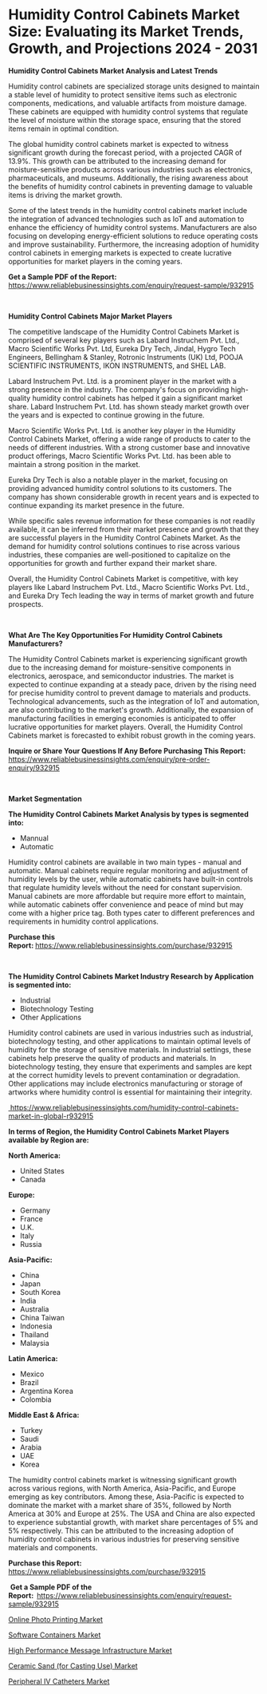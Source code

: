 <p><h1>Humidity Control Cabinets Market Size: Evaluating its Market Trends, Growth, and Projections 2024 - 2031</h1></p><p><strong>Humidity Control Cabinets Market Analysis and Latest Trends</strong></p>
<p><p>Humidity control cabinets are specialized storage units designed to maintain a stable level of humidity to protect sensitive items such as electronic components, medications, and valuable artifacts from moisture damage. These cabinets are equipped with humidity control systems that regulate the level of moisture within the storage space, ensuring that the stored items remain in optimal condition.</p><p>The global humidity control cabinets market is expected to witness significant growth during the forecast period, with a projected CAGR of 13.9%. This growth can be attributed to the increasing demand for moisture-sensitive products across various industries such as electronics, pharmaceuticals, and museums. Additionally, the rising awareness about the benefits of humidity control cabinets in preventing damage to valuable items is driving the market growth.</p><p>Some of the latest trends in the humidity control cabinets market include the integration of advanced technologies such as IoT and automation to enhance the efficiency of humidity control systems. Manufacturers are also focusing on developing energy-efficient solutions to reduce operating costs and improve sustainability. Furthermore, the increasing adoption of humidity control cabinets in emerging markets is expected to create lucrative opportunities for market players in the coming years.</p></p>
<p><strong>Get a Sample PDF of the Report:&nbsp;</strong> <a href="https://www.reliablebusinessinsights.com/enquiry/request-sample/932915">https://www.reliablebusinessinsights.com/enquiry/request-sample/932915</a></p>
<p>&nbsp;</p>
<p><strong>Humidity Control Cabinets Major Market Players</strong></p>
<p><p>The competitive landscape of the Humidity Control Cabinets Market is comprised of several key players such as Labard Instruchem Pvt. Ltd., Macro Scientific Works Pvt. Ltd, Eureka Dry Tech, Jindal, Hygro Tech Engineers, Bellingham & Stanley, Rotronic Instruments (UK) Ltd, POOJA SCIENTIFIC INSTRUMENTS, IKON INSTRUMENTS, and SHEL LAB. </p><p>Labard Instruchem Pvt. Ltd. is a prominent player in the market with a strong presence in the industry. The company's focus on providing high-quality humidity control cabinets has helped it gain a significant market share. Labard Instruchem Pvt. Ltd. has shown steady market growth over the years and is expected to continue growing in the future.</p><p>Macro Scientific Works Pvt. Ltd. is another key player in the Humidity Control Cabinets Market, offering a wide range of products to cater to the needs of different industries. With a strong customer base and innovative product offerings, Macro Scientific Works Pvt. Ltd. has been able to maintain a strong position in the market.</p><p>Eureka Dry Tech is also a notable player in the market, focusing on providing advanced humidity control solutions to its customers. The company has shown considerable growth in recent years and is expected to continue expanding its market presence in the future.</p><p>While specific sales revenue information for these companies is not readily available, it can be inferred from their market presence and growth that they are successful players in the Humidity Control Cabinets Market. As the demand for humidity control solutions continues to rise across various industries, these companies are well-positioned to capitalize on the opportunities for growth and further expand their market share.</p><p>Overall, the Humidity Control Cabinets Market is competitive, with key players like Labard Instruchem Pvt. Ltd., Macro Scientific Works Pvt. Ltd., and Eureka Dry Tech leading the way in terms of market growth and future prospects.</p></p>
<p>&nbsp;</p>
<p><strong>What Are The Key Opportunities For Humidity Control Cabinets Manufacturers?</strong></p>
<p><p>The Humidity Control Cabinets market is experiencing significant growth due to the increasing demand for moisture-sensitive components in electronics, aerospace, and semiconductor industries. The market is expected to continue expanding at a steady pace, driven by the rising need for precise humidity control to prevent damage to materials and products. Technological advancements, such as the integration of IoT and automation, are also contributing to the market's growth. Additionally, the expansion of manufacturing facilities in emerging economies is anticipated to offer lucrative opportunities for market players. Overall, the Humidity Control Cabinets market is forecasted to exhibit robust growth in the coming years.</p></p>
<p><strong>Inquire or Share Your Questions If Any Before Purchasing This Report:</strong> <a href="https://www.reliablebusinessinsights.com/enquiry/pre-order-enquiry/932915">https://www.reliablebusinessinsights.com/enquiry/pre-order-enquiry/932915</a></p>
<p>&nbsp;</p>
<p><strong>Market Segmentation</strong></p>
<p><strong>The Humidity Control Cabinets Market Analysis by types is segmented into:</strong></p>
<p><ul><li>Mannual</li><li>Automatic</li></ul></p>
<p><p>Humidity control cabinets are available in two main types - manual and automatic. Manual cabinets require regular monitoring and adjustment of humidity levels by the user, while automatic cabinets have built-in controls that regulate humidity levels without the need for constant supervision. Manual cabinets are more affordable but require more effort to maintain, while automatic cabinets offer convenience and peace of mind but may come with a higher price tag. Both types cater to different preferences and requirements in humidity control applications.</p></p>
<p><strong>Purchase this Report:&nbsp;</strong><a href="https://www.reliablebusinessinsights.com/purchase/932915">https://www.reliablebusinessinsights.com/purchase/932915</a></p>
<p>&nbsp;</p>
<p><strong>The Humidity Control Cabinets Market Industry Research by Application is segmented into:</strong></p>
<p><ul><li>Industrial</li><li>Biotechnology Testing</li><li>Other Applications</li></ul></p>
<p><p>Humidity control cabinets are used in various industries such as industrial, biotechnology testing, and other applications to maintain optimal levels of humidity for the storage of sensitive materials. In industrial settings, these cabinets help preserve the quality of products and materials. In biotechnology testing, they ensure that experiments and samples are kept at the correct humidity levels to prevent contamination or degradation. Other applications may include electronics manufacturing or storage of artworks where humidity control is essential for maintaining their integrity.</p></p>
<p><a href="https://www.reliablebusinessinsights.com/humidity-control-cabinets-market-in-global-r932915">&nbsp;https://www.reliablebusinessinsights.com/humidity-control-cabinets-market-in-global-r932915</a></p>
<p><strong>In terms of Region, the Humidity Control Cabinets Market Players available by Region are:</strong></p>
<p>
    <p> <strong> North America: </strong>
        <ul>
            <li>United States</li>
            <li>Canada</li>
        </ul>
        </p> 
    <p> <strong> Europe: </strong>
        <ul>
            <li>Germany</li>
            <li>France</li>
            <li>U.K.</li>
            <li>Italy</li>
            <li>Russia</li>
        </ul>
        </p> 
    <p> <strong> Asia-Pacific: </strong>
        <ul>
            <li>China</li>
            <li>Japan</li>
            <li>South Korea</li>
            <li>India</li>
            <li>Australia</li>
            <li>China Taiwan</li>
            <li>Indonesia</li>
            <li>Thailand</li>
            <li>Malaysia</li>
        </ul>
        </p> 
    <p> <strong> Latin America: </strong>
        <ul>
            <li>Mexico</li>
            <li>Brazil</li>
            <li>Argentina Korea</li>
            <li>Colombia</li>
        </ul>
        </p> 
    <p> <strong> Middle East & Africa: </strong>
        <ul>
            <li>Turkey</li>
            <li>Saudi</li>
            <li>Arabia</li>
            <li>UAE</li>
            <li>Korea</li>
        </ul>
    </p>
    </p>
<p><p>The humidity control cabinets market is witnessing significant growth across various regions, with North America, Asia-Pacific, and Europe emerging as key contributors. Among these, Asia-Pacific is expected to dominate the market with a market share of 35%, followed by North America at 30% and Europe at 25%. The USA and China are also expected to experience substantial growth, with market share percentages of 5% and 5% respectively. This can be attributed to the increasing adoption of humidity control cabinets in various industries for preserving sensitive materials and components.</p></p>
<p><strong>Purchase this Report: </strong><a href="https://www.reliablebusinessinsights.com/purchase/932915">https://www.reliablebusinessinsights.com/purchase/932915</a></p>
<p>&nbsp;<strong>Get a Sample PDF of the Report:&nbsp;&nbsp;</strong><a href="https://www.reliablebusinessinsights.com/enquiry/request-sample/932915">https://www.reliablebusinessinsights.com/enquiry/request-sample/932915</a></p>
<p><strong></strong></p>
<p><p><a href="https://medium.com/@broderickleannon/online-photo-printing-market-size-share-trends-analysis-report-by-product-film-printing-digital-6da99d67ca47">Online Photo Printing Market</a></p><p><a href="https://medium.com/@broderickleannon/software-containers-market-indicators-market-size-regional-breakdown-market-player-analysis-and-476e477cf88a">Software Containers Market</a></p><p><a href="https://medium.com/@broderickleannon/high-performance-message-infrastructure-market-global-market-insights-and-sales-trends-2024-to-41fa7b092ca0">High Performance Message Infrastructure Market</a></p><p><a href="https://issuu.com/reportprime-2/docs/ceramic-sand-for-casting-use-market_c6303e01c822e5">Ceramic Sand (for Casting Use) Market</a></p><p><a href="https://issuu.com/reportprime-2/docs/peripheral-iv-catheters-market-size_8e141c41f08c78">Peripheral IV Catheters Market</a></p></p>